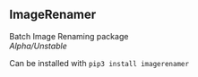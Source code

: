 ## ImageRenamer
Batch Image Renaming package  
*Alpha/Unstable*

Can be installed with `pip3 install imagerenamer`

